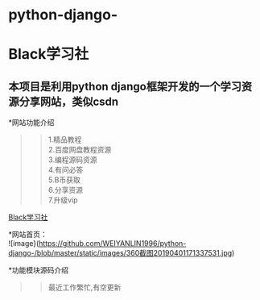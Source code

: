 # python-django-
Black学习社<br>
=====
本项目是利用python django框架开发的一个学习资源分享网站，类似csdn<br>
------
*网站功能介绍<br>
>>1.精品教程<br>
>>2.百度网盘教程资源<br>
>>3.编程源码资源<br>
>>4.有问必答<br>
>>5.B币获取<br>
>>6.分享资源<br>
>>7.升级vip<br>

[Black学习社](http://blog.csdn.net/guodongxiaren)
<br>

*网站首页：<br>
![image}(https://github.com/WEIYANLIN1996/python-django-/blob/master/static/images/360截图20190401171337531.jpg)


*功能模块源码介绍<br>
>>最近工作繁忙,有空更新
